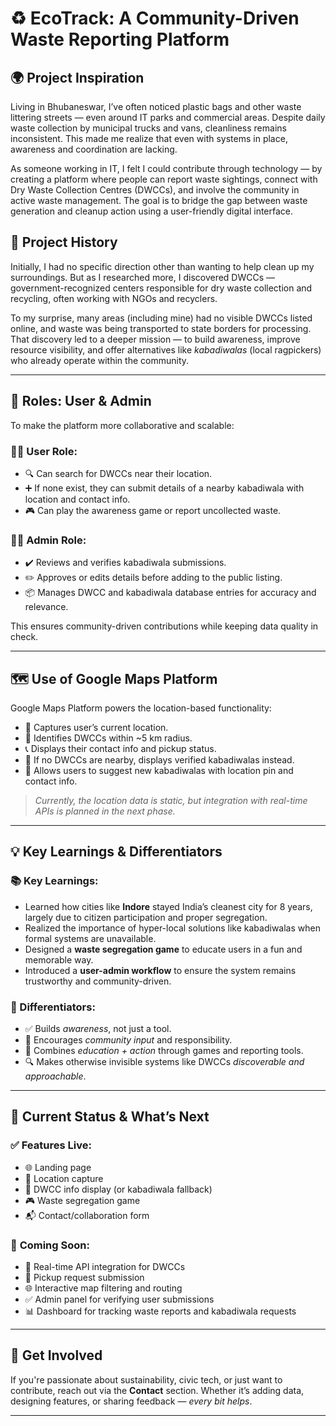 # ♻️ EcoTrack: A Community-Driven Waste Reporting Platform

## 🌍 Project Inspiration

Living in Bhubaneswar, I’ve often noticed plastic bags and other waste littering streets — even around IT parks and commercial areas. Despite daily waste collection by municipal trucks and vans, cleanliness remains inconsistent. This made me realize that even with systems in place, awareness and coordination are lacking.

As someone working in IT, I felt I could contribute through technology — by creating a platform where people can report waste sightings, connect with Dry Waste Collection Centres (DWCCs), and involve the community in active waste management. The goal is to bridge the gap between waste generation and cleanup action using a user-friendly digital interface.

## 📜 Project History

Initially, I had no specific direction other than wanting to help clean up my surroundings. But as I researched more, I discovered DWCCs — government-recognized centers responsible for dry waste collection and recycling, often working with NGOs and recyclers.

To my surprise, many areas (including mine) had no visible DWCCs listed online, and waste was being transported to state borders for processing. That discovery led to a deeper mission — to build awareness, improve resource visibility, and offer alternatives like *kabadiwalas* (local ragpickers) who already operate within the community.

---

## 👥 Roles: User & Admin

To make the platform more collaborative and scalable:

### 🧑‍💻 **User Role**:
- 🔍 Can search for DWCCs near their location.
- ➕ If none exist, they can submit details of a nearby kabadiwala with location and contact info.
- 🎮 Can play the awareness game or report uncollected waste.

### 👩‍💼 **Admin Role**:
- ✔️ Reviews and verifies kabadiwala submissions.
- ✏️ Approves or edits details before adding to the public listing.
- 📦 Manages DWCC and kabadiwala database entries for accuracy and relevance.

This ensures community-driven contributions while keeping data quality in check.

---

## 🗺️ Use of Google Maps Platform

Google Maps Platform powers the location-based functionality:

- 📍 Captures user’s current location.
- 🧭 Identifies DWCCs within ~5 km radius.
- 📞 Displays their contact info and pickup status.
- 🚫 If no DWCCs are nearby, displays verified kabadiwalas instead.
- 📌 Allows users to suggest new kabadiwalas with location pin and contact info.

> *Currently, the location data is static, but integration with real-time APIs is planned in the next phase.*

---

## 💡 Key Learnings & Differentiators

### 📚 Key Learnings:
- Learned how cities like **Indore** stayed India’s cleanest city for 8 years, largely due to citizen participation and proper segregation.
- Realized the importance of hyper-local solutions like kabadiwalas when formal systems are unavailable.
- Designed a **waste segregation game** to educate users in a fun and memorable way.
- Introduced a **user-admin workflow** to ensure the system remains trustworthy and community-driven.

### 🌟 Differentiators:
- ✅ Builds *awareness*, not just a tool.
- 🙌 Encourages *community input* and responsibility.
- 🧠 Combines *education + action* through games and reporting tools.
- 🔍 Makes otherwise invisible systems like DWCCs *discoverable and approachable*.

---

## 🔧 Current Status & What’s Next

### ✅ **Features Live**:
- 🌐 Landing page
- 📍 Location capture
- 🧾 DWCC info display (or kabadiwala fallback)
- 🎮 Waste segregation game
- 📬 Contact/collaboration form

### 🚧 **Coming Soon**:
- 🔄 Real-time API integration for DWCCs
- 📨 Pickup request submission
- 🌐 Interactive map filtering and routing
- ✅ Admin panel for verifying user submissions
- 📊 Dashboard for tracking waste reports and kabadiwala requests

---

## 🤝 Get Involved

If you're passionate about sustainability, civic tech, or just want to contribute, reach out via the **Contact** section. Whether it’s adding data, designing features, or sharing feedback — *every bit helps*.

---
